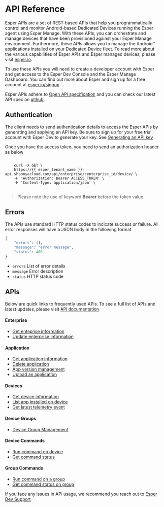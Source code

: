 # API Reference

Esper APIs are a set of REST-based APIs that help you programmatically control and monitor Android-based Dedicated Devices running the Esper agent using Esper Manage. With these APIs, you can orchestrate and manage devices that have been provisioned against your Esper Manage environment. Furthermore, these APIs allows you to manage the Android™ applications installed on your Dedicated Device fleet. To read more about the various capabilities of Esper APIs and Esper managed devices, please visit [esper.io](https://esper.io).

To use these APIs you will need to create a developer account with Esper and get access to the Esper Dev Console and the Esper Manage Dashboard. You can find out more about Esper and sign up for a free account at [esper.io/signup](https://esper.io/signup)

Esper APIs adhere to [Open API specification](https://swagger.io/docs/specification/about/) and you can check our latest API spec on [github](https://github.com/esper-io/esper-api-spec).

## Authentication
The client needs to send authentication details to access the Esper APIs by generating and applying an API key. Be sure to sign up for your free trial account with Esper Dev to generate your key. See [Generating an API key](./module/genapikey.md)

Once you have the access token, you need to send an authorization header as below

<div class="language-sh">
<pre>
<code>
    curl -X GET \
    https://{{ esper_tenant_name }}-api.shoonyacloud.com/api/enterprise/:enterprise_id/device/ \
    -H 'Authorization: Bearer ACCESS_TOKEN' \
    -H 'Content-Type: application/json' \
</code>
</pre>
</div>

> Please note the use of keyword **Bearer** before the token value.

## Errors

The APIs use standard HTTP status codes to indicate success or failure. All error responses will have a JSON body in the following format

```python
{
    "errors": [],
    "message": "error message",
    "status": 400
}
```

* `errors` List of error details
* `message` Error description
* `status` HTTP status code

## APIs

Below are quick links to frequently used APIs. To see a full list of APIs and latest updates, please visit [API documentation](https://api.esper.io)

#### Enterprise
- [Get enteprise information](https://api.esper.io/#tag/Enterprise)
- [Update enterprise information](https://api.esper.io/#operation/partialUpdateEnterprise)

#### Application
- [Get application information](https://api.esper.io/#tag/Application)
- [Delete application](https://api.esper.io/#operation/deleteApplication)
- [App version management](https://api.esper.io/#operation/getAppVersions)
- [Upload an application](https://api.esper.io/#operation/upload)

#### Devices
- [Get device information](https://api.esper.io/#tag/Device)
- [List app installed on device](https://api.esper.io/#operation/getAppInstalls)
- [Get latest telemetry event](https://api.esper.io/#operation/getDeviceEvent)

#### Device Groups
- [Device Group Management](https://api.esper.io/#tag/Device-Group)

#### Device Commands
- [Run command on device](https://api.esper.io/#operation/runCommand)
- [Get command status](https://api.esper.io/#operation/getCommand)

#### Group Commands
- [Run command on a group](https://api.esper.io/#operation/runGroupCommand)
- [Get command status on group](https://api.esper.io/#operation/getGroupCommand)


If you face any issues in API usage, we recommend you reach out to [Esper Dev Support](./support.md)
